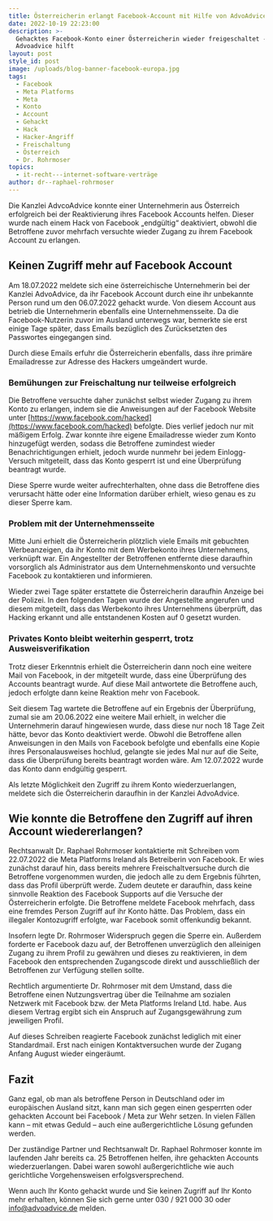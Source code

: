 ```yaml
---
title: Österreicherin erlangt Facebook-Account mit Hilfe von AdvoAdvice wieder
date: 2022-10-19 22:23:00
description: >-
  Gehacktes Facebook-Konto einer Österreicherin wieder freigeschaltet -
  Advoadvice hilft
layout: post
style_id: post
image: /uploads/blog-banner-facebook-europa.jpg
tags:
  - Facebook
  - Meta Platforms
  - Meta
  - Konto
  - Account
  - Gehackt
  - Hack
  - Hacker-Angriff
  - Freischaltung
  - Österreich
  - Dr. Rohrmoser
topics:
  - it-recht---internet-software-verträge
author: dr--raphael-rohrmoser
---
```

Die Kanzlei AdvcoAdvice konnte einer Unternehmerin aus Österreich erfolgreich bei der Reaktivierung ihres Facebook Accounts helfen. Dieser wurde nach einem Hack von Facebook „endgültig“ deaktiviert, obwohl die Betroffene zuvor mehrfach versuchte wieder Zugang zu ihrem Facebook Account zu erlangen.

## Keinen Zugriff mehr auf Facebook Account

Am 18.07.2022 meldete sich eine österreichische Unternehmerin bei der Kanzlei AdvoAdvice, da ihr Facebook Account durch eine ihr unbekannte Person rund um den 06.07.2022 gehackt wurde. Von diesem Account aus betrieb die Unternehmerin ebenfalls eine Unternehmensseite. Da die Facebook-Nutzerin zuvor im Ausland unterwegs war, bemerkte sie erst einige Tage später, dass Emails bezüglich des Zurücksetzten des Passwortes eingegangen sind.

Durch diese Emails erfuhr die Österreicherin ebenfalls, dass ihre primäre Emailadresse zur Adresse des Hackers umgeändert wurde.

### Bemühungen zur Freischaltung nur teilweise erfolgreich

Die Betroffene versuchte daher zunächst selbst wieder Zugang zu ihrem Konto zu erlangen, indem sie die Anweisungen auf der Facebook Website unter [https://www.facebook.com/hacked](https://www.facebook.com/hacked) befolgte. Dies verlief jedoch nur mit mä&szlig;igem Erfolg. Zwar konnte ihre eigene Emailadresse wieder zum Konto hinzugefügt werden, sodass die Betroffene zumindest wieder Benachrichtigungen erhielt, jedoch wurde nunmehr bei jedem Einlogg-Versuch mitgeteilt, dass das Konto gesperrt ist und eine Überprüfung beantragt wurde.

Diese Sperre wurde weiter aufrechterhalten, ohne dass die Betroffene dies verursacht hätte oder eine Information darüber erhielt, wieso genau es zu dieser Sperre kam.

### Problem mit der Unternehmensseite

Mitte Juni erhielt die Österreicherin plötzlich viele Emails mit gebuchten Werbeanzeigen, da ihr Konto mit dem Werbekonto ihres Unternehmens, verknüpft war. Ein Angestellter der Betroffenen entfernte diese daraufhin vorsorglich als Administrator aus dem Unternehmenskonto und versuchte Facebook zu kontaktieren und informieren.

Wieder zwei Tage später erstattete die Österreicherin daraufhin Anzeige bei der Polizei. In den folgenden Tagen wurde der Angestellte angerufen und diesem mitgeteilt, dass das Werbekonto ihres Unternehmens überprüft, das Hacking erkannt und alle entstandenen Kosten auf 0 gesetzt wurden.

### Privates Konto bleibt weiterhin gesperrt, trotz Ausweisverifikation

Trotz dieser Erkenntnis erhielt die Österreicherin dann noch eine weitere Mail von Facebook, in der mitgeteilt wurde, dass eine Überprüfung des Accounts beantragt wurde. Auf diese Mail antwortete die Betroffene auch, jedoch erfolgte dann keine Reaktion mehr von Facebook.

Seit diesem Tag wartete die Betroffene auf ein Ergebnis der Überprüfung, zumal sie am 20.06.2022 eine weitere Mail erhielt, in welcher die Unternehmerin darauf hingewiesen wurde, dass diese nur noch 18 Tage Zeit hätte, bevor das Konto deaktiviert werde. Obwohl die Betroffene allen Anweisungen in den Mails von Facebook befolgte und ebenfalls eine Kopie ihres Personalausweises hochlud, gelangte sie jedes Mal nur auf die Seite, dass die Überprüfung bereits beantragt worden wäre. Am 12.07.2022 wurde das Konto dann endgültig gesperrt.

Als letzte Möglichkeit den Zugriff zu ihrem Konto wiederzuerlangen, meldete sich die Österreicherin daraufhin in der Kanzlei AdvoAdvice.

## Wie konnte die Betroffene den Zugriff auf ihren Account wiedererlangen?

Rechtsanwalt Dr. Raphael Rohrmoser kontaktierte mit Schreiben vom 22.07.2022 die Meta Platforms Ireland als Betreiberin von Facebook. Er wies zunächst darauf hin, dass bereits mehrere Freischaltversuche durch die Betroffene vorgenommen wurden, die jedoch alle zu dem Ergebnis führten, dass das Profil überprüft werde. Zudem deutete er daraufhin, dass keine sinnvolle Reaktion des Facebook Supports auf die Versuche der Österreicherin erfolgte. Die Betroffene meldete Facebook mehrfach, dass eine fremdes Person Zugriff auf ihr Konto hätte. Das Problem, dass ein illegaler Kontozugriff erfolgte, war Facebook somit offenkundig bekannt.

Insofern legte Dr. Rohrmoser Widerspruch gegen die Sperre ein. Au&szlig;erdem forderte er Facebook dazu auf, der Betroffenen unverzüglich den alleinigen Zugang zu ihrem Profil zu gewähren und dieses zu reaktivieren, in dem Facebook den entsprechenden Zugangscode direkt und ausschlie&szlig;lich der Betroffenen zur Verfügung stellen sollte.

Rechtlich argumentierte Dr. Rohrmoser mit dem Umstand, dass die Betroffene einen Nutzungsvertrag über die Teilnahme am sozialen Netzwerk mit Facebook bzw. der Meta Platforms Ireland Ltd. habe. Aus diesem Vertrag ergibt sich ein Anspruch auf Zugangsgewährung zum jeweiligen Profil.

Auf dieses Schreiben reagierte Facebook zunächst lediglich mit einer Standardmail. Erst nach einigen Kontaktversuchen wurde der Zugang Anfang August wieder eingeräumt.

## Fazit

Ganz egal, ob man als betroffene Person in Deutschland oder im europäischen Ausland sitzt, kann man sich gegen einen gesperrten oder gehackten Account bei Facebook / Meta zur Wehr setzen. In vielen Fällen kann – mit etwas Geduld – auch eine au&szlig;ergerichtliche Lösung gefunden werden.

Der zuständige Partner und Rechtsanwalt Dr. Raphael Rohrmoser konnte im laufenden Jahr bereits ca. 25 Betroffenen helfen, ihre gehackten Accounts wiederzuerlangen. Dabei waren sowohl au&szlig;ergerichtliche wie auch gerichtliche Vorgehensweisen erfolgsversprechend.

Wenn auch Ihr Konto gehackt wurde und Sie keinen Zugriff auf Ihr Konto mehr erhalten, können Sie sich gerne unter 030 / 921 000 30 oder [info@advoadvice.de](mailto:info@advoadvice.de) melden.